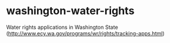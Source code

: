 # washington-water-rights
Water rights applications in Washington State (http://www.ecy.wa.gov/programs/wr/rights/tracking-apps.html)
